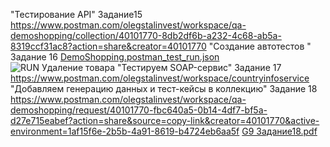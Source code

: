 "Тестирование API" Задание15 https://www.postman.com/olegstalinvest/workspace/qa-demoshopping/collection/40101770-8db2df6b-a232-4c68-ab5a-8319ccf31ac8?action=share&creator=40101770
"Создание автотестов " Задание 16 [DemoShopping.postman_test_run.json](https://github.com/user-attachments/files/18385176/DemoShopping.postman_test_run.json)
![RUN Удаление товара](https://github.com/user-attachments/assets/da2d1de6-3c85-46bb-8da1-fa4ca0ebfb1c)
"Тестируем SOAP-сервис" Задание 17 https://www.postman.com/olegstalinvest/workspace/countryinfoservice
"Добавляем генерацию данных и тест-кейсы в коллекцию" Задание 18 https://www.postman.com/olegstalinvest/workspace/qa-demoshopping/request/40101770-fbc640a5-0b14-4df7-bf5a-d27e715eabef?action=share&source=copy-link&creator=40101770&active-environment=1af15f6e-2b5b-4a91-8619-b4724eb6aa5f
[G9 Задание18.pdf](https://github.com/user-attachments/files/18410540/G9.18.pdf)
